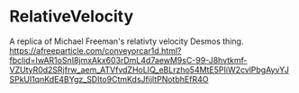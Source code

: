 # RelativeVelocity
A replica of Michael Freeman's relativty velocity Desmos thing.
https://afreeparticle.com/conveyorcar1d.html?fbclid=IwAR1oSnI8jmxAkx603rDmL4d7aewM9sC-99-J8hvtkmf-VZUtyR0d2SRjfrw_aem_ATVfvdZHoLIQ_eBLrzho54MtE5PIiW2cvlPbgAyvYJSPkUl1qnKdE4BYgz_SDIto9CtmKdsJfijltPNotbhEfR4O